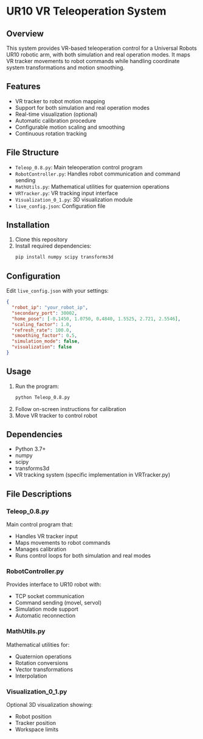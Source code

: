 # UR10 VR Teleoperation System

## Overview
This system provides VR-based teleoperation control for a Universal Robots UR10 robotic arm, with both simulation and real operation modes. It maps VR tracker movements to robot commands while handling coordinate system transformations and motion smoothing.

## Features
- VR tracker to robot motion mapping
- Support for both simulation and real operation modes
- Real-time visualization (optional)
- Automatic calibration procedure
- Configurable motion scaling and smoothing
- Continuous rotation tracking

## File Structure
- `Teleop_0.8.py`: Main teleoperation control program
- `RobotController.py`: Handles robot communication and command sending
- `MathUtils.py`: Mathematical utilities for quaternion operations
- `VRTracker.py`: VR tracking input interface
- `Visualization_0_1.py`: 3D visualization module
- `live_config.json`: Configuration file

## Installation
1. Clone this repository
2. Install required dependencies:
   ```bash
   pip install numpy scipy transforms3d
   ```

## Configuration
Edit `live_config.json` with your settings:
```json
{
  "robot_ip": "your_robot_ip",
  "secondary_port": 30002,
  "home_pose": [-0.1450, 1.0750, 0.4840, 1.5525, 2.721, 2.5546],
  "scaling_factor": 1.0,
  "refresh_rate": 100.0,
  "smoothing_factor": 0.5,
  "simulation_mode": false,
  "visualization": false
}
```

## Usage
1. Run the program:
   ```bash
   python Teleop_0.8.py
   ```
2. Follow on-screen instructions for calibration
3. Move VR tracker to control robot

## Dependencies
- Python 3.7+
- numpy
- scipy
- transforms3d
- VR tracking system (specific implementation in VRTracker.py)

## File Descriptions

### Teleop_0.8.py
Main control program that:
- Handles VR tracker input
- Maps movements to robot commands
- Manages calibration
- Runs control loops for both simulation and real modes

### RobotController.py
Provides interface to UR10 robot with:
- TCP socket communication
- Command sending (movel, servol)
- Simulation mode support
- Automatic reconnection

### MathUtils.py
Mathematical utilities for:
- Quaternion operations
- Rotation conversions
- Vector transformations
- Interpolation

### Visualization_0_1.py
Optional 3D visualization showing:
- Robot position
- Tracker position
- Workspace limits

